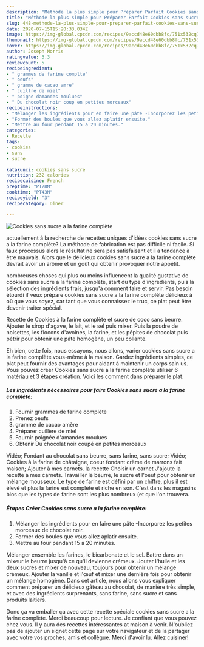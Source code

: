 ```yaml
---
description: "Méthode la plus simple pour Préparer Parfait Cookies sans sucre a la farine complète"
title: "Méthode la plus simple pour Préparer Parfait Cookies sans sucre a la farine complète"
slug: 448-methode-la-plus-simple-pour-preparer-parfait-cookies-sans-sucre-a-la-farine-complete
date: 2020-07-15T15:20:33.034Z
image: https://img-global.cpcdn.com/recipes/9accd48e60dbb8fc/751x532cq70/cookies-sans-sucre-a-la-farine-complete-photo-principale-de-la-recette.jpg
thumbnail: https://img-global.cpcdn.com/recipes/9accd48e60dbb8fc/751x532cq70/cookies-sans-sucre-a-la-farine-complete-photo-principale-de-la-recette.jpg
cover: https://img-global.cpcdn.com/recipes/9accd48e60dbb8fc/751x532cq70/cookies-sans-sucre-a-la-farine-complete-photo-principale-de-la-recette.jpg
author: Joseph Morris
ratingvalue: 3.3
reviewcount: 5
recipeingredient:
- " grammes de farine complte"
- " oeufs"
- " gramme de cacao amre"
- " cuillre de miel"
- " poigne damandes moulues"
- " Du chocolat noir coup en petites morceaux"
recipeinstructions:
- "Mélanger les ingrédients pour en faire une pâte -Incorporez les petites morceaux de chocolat noir."
- "Former des boules que vous allez aplatir ensuite."
- "Mettre au four pendant 15 a 20 minutes."
categories:
- Recette
tags:
- cookies
- sans
- sucre

katakunci: cookies sans sucre 
nutrition: 232 calories
recipecuisine: French
preptime: "PT28M"
cooktime: "PT43M"
recipeyield: "3"
recipecategory: Dîner

---
```



![Cookies sans sucre a la farine complète](https://img-global.cpcdn.com/recipes/9accd48e60dbb8fc/751x532cq70/cookies-sans-sucre-a-la-farine-complete-photo-principale-de-la-recette.jpg)

actuellement à la recherche de recettes uniques d'idées cookies sans sucre a la farine complète? La méthode de fabrication est pas difficile ni facile. Si faux processus alors le résultat ne sera pas satisfaisant et il a tendance à être mauvais. Alors que le délicieux cookies sans sucre a la farine complète devrait avoir un arôme et un goût qui obtenir provoquer notre appétit.

nombreuses choses qui plus ou moins influencent la qualité gustative de cookies sans sucre a la farine complète, start du type d'ingrédients, puis la sélection des ingrédients frais, jusqu'à comment faire et servir. Pas besoin étourdi if veux prépare cookies sans sucre a la farine complète délicieux à où que vous soyez, car tant que vous connaissez le truc, ce plat peut être devenir traiter spécial.

Recette de Cookies à la farine complète et sucre de coco sans beurre. Ajouter le sirop d&#39;agave, le lait, et le sel puis mixer. Puis la poudre de noisettes, les flocons d&#39;avoines, la farine, et les pépites de chocolat puis pétrir pour obtenir une pâte homogène, un peu collante.


Eh bien, cette fois, nous essayons, nous allons, varier cookies sans sucre a la farine complète vous-même à la maison. Gardez ingrédients simples, ce plat peut fournir des avantages pour aidant à maintenir un corps sain us. Vous pouvez créer Cookies sans sucre a la farine complète utiliser 6 matériau et 3 étapes création. Voici les comment dans préparer le plat.

<!--inarticleads1-->

##### Les ingrédients nécessaires pour faire Cookies sans sucre a la farine complète:

1. Fournir  grammes de farine complète
1. Prenez  oeufs
1.   gramme de cacao amère
1. Préparer  cuillère de miel
1. Fournir  poignée d&#39;amandes moulues
1. Obtenir  Du chocolat noir coupé en petites morceaux


Vidéo; Fondant au chocolat sans beurre, sans farine, sans sucre; Vidéo; Cookies à la farine de châtaigne, coeur fondant crème de marrons fait maison; Ajouter à mes carnets. la recette Choisir un carnet J&#39;ajoute la recette à mes carnets. Travailler le beurre, le sucre et l&#39;oeuf pour obtenir un mélange mousseux. Le type de farine est défini par un chiffre, plus il est élevé et plus la farine est complète et riche en son. C&#39;est dans les magasins bios que les types de farine sont les plus nombreux (et que l&#39;on trouvera. 

<!--inarticleads2-->

##### Étapes Créer Cookies sans sucre a la farine complète:

1. Mélanger les ingrédients pour en faire une pâte -Incorporez les petites morceaux de chocolat noir.
1. Former des boules que vous allez aplatir ensuite.
1. Mettre au four pendant 15 a 20 minutes.


Mélanger ensemble les farines, le bicarbonate et le sel. Battre dans un mixeur le beurre jusqu&#39;à ce qu&#39;il devienne crémeux. Jouter l&#39;huile et les deux sucres et mixer de nouveau, toujours pour obtenir un mélange crémeux. Ajouter la vanille et l&#39;œuf et mixer une dernière fois pour obtenir un mélange homogène. Dans cet article, nous allons vous expliquer comment préparer un délicieux gâteau au chocolat, de manière très simple, et avec des ingrédients surprenants, sans farine, sans sucre et sans produits laitiers. 


Donc ça va emballer ça avec cette recette spéciale cookies sans sucre a la farine complète. Merci beaucoup pour lecture. Je confiant que vous pouvez chez vous. Il y aura des recettes  intéressantes at maison à venir. N'oubliez pas de ajouter un signet cette page sur votre navigateur et de la partager avec votre vos proches, amis et collègue. Merci d'avoir lu. Allez cuisiner!
